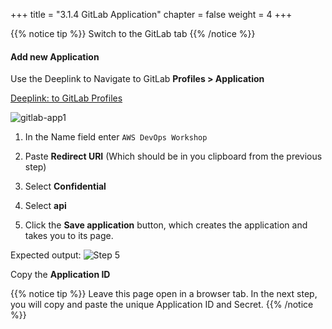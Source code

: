 +++
title = "3.1.4  GitLab Application"
chapter = false
weight = 4
+++

{{% notice tip %}}
Switch to the GitLab tab
{{% /notice %}}

#### Add new Application

Use the Deeplink to Navigate to GitLab __Profiles > Application__

[Deeplink: to GitLab Profiles](https://gitlab.com/profile/applications)

![gitlab-app1](/images/lab3/add_gitlab_application.png)

1. In the Name field enter `AWS DevOps Workshop`

2. Paste __Redirect URI__ (Which should be in you clipboard from the previous step)

3. Select __Confidential__

4. Select __api__

5. Click the __Save application__ button, which creates the application and takes you to its page.

Expected output:
![Step 5](/images/lab3/gitlab_applicationid_and_secret.png)

Copy the __Application ID__

{{% notice tip %}}
Leave this page open in a browser tab. In the next step, you will copy and paste the unique Application ID and Secret. 
{{% /notice %}}
